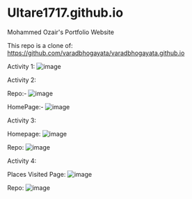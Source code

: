 # Ultare1717.github.io

Mohammed Ozair's Portfolio Website

This repo is a clone of: https://github.com/varadbhogayata/varadbhogayata.github.io

Activity 1: ![image](https://github.com/Ultare1717/Ultare1717.github.io/assets/67229334/15deab77-8fad-476d-b301-a47f0596fcf1)

Activity 2: 

Repo:- ![image](https://github.com/Ultare1717/Ultare1717.github.io/assets/67229334/8363f2be-fa84-4ed6-89f4-6d845e0c9a03)


HomePage:- ![image](https://github.com/Ultare1717/Ultare1717.github.io/assets/67229334/abba29ef-da00-4c41-bfa7-5cbf9e059244)


Activity 3:

Homepage: ![image](https://github.com/Ultare1717/Ultare1717.github.io/assets/67229334/e7c4f11f-b7d9-4792-abf7-79fa1fa307ed)

Repo: ![image](https://github.com/Ultare1717/Ultare1717.github.io/assets/67229334/9fb0141a-cb4a-447b-bb14-9aaf90407dc4)

Activity 4:

Places Visited Page: ![image](https://github.com/Ultare1717/Ultare1717.github.io/assets/67229334/c21e4570-1225-4977-b090-1089b6c4bf9c)

Repo: ![image](https://github.com/Ultare1717/Ultare1717.github.io/assets/67229334/1cd85813-06f6-46ad-a69b-764199773bd3)


